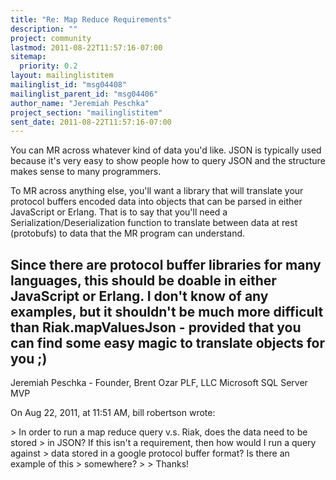 ```yaml
---
title: "Re: Map Reduce Requirements"
description: ""
project: community
lastmod: 2011-08-22T11:57:16-07:00
sitemap:
  priority: 0.2
layout: mailinglistitem
mailinglist_id: "msg04408"
mailinglist_parent_id: "msg04406"
author_name: "Jeremiah Peschka"
project_section: "mailinglistitem"
sent_date: 2011-08-22T11:57:16-07:00
---
```



You can MR across whatever kind of data you'd like. JSON is typically used 
because it's very easy to show people how to query JSON and the structure makes 
sense to many programmers.

To MR across anything else, you'll want a library that will translate your 
protocol buffers encoded data into objects that can be parsed in either 
JavaScript or Erlang. That is to say that you'll need a 
Serialization/Deserialization function to translate between data at rest 
(protobufs) to data that the MR program can understand.

Since there are protocol buffer libraries for many languages, this should be 
doable in either JavaScript or Erlang. I don't know of any examples, but it 
shouldn't be much more difficult than Riak.mapValuesJson - provided that you 
can find some easy magic to translate objects for you ;)
---
Jeremiah Peschka - Founder, Brent Ozar PLF, LLC
Microsoft SQL Server MVP

On Aug 22, 2011, at 11:51 AM, bill robertson wrote:

&gt; In order to run a map reduce query v.s. Riak, does the data need to be stored 
&gt; in JSON? If this isn't a requirement, then how would I run a query against 
&gt; data stored in a google protocol buffer format? Is there an example of this 
&gt; somewhere?
&gt; 
&gt; Thanks!
